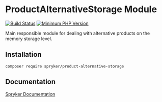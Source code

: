 # ProductAlternativeStorage Module
[![Build Status](https://travis-ci.org/spryker/product-alternative-storage.svg)](https://travis-ci.org/spryker/product-alternative-storage)
[![Minimum PHP Version](https://img.shields.io/badge/php-%3E%3D%207.3-8892BF.svg)](https://php.net/)

Main responsible module for dealing with alternative products on the memory storage level.

## Installation

```
composer require spryker/product-alternative-storage
```

## Documentation

[Spryker Documentation](https://academy.spryker.com/developing_with_spryker/module_guide/modules.html)
